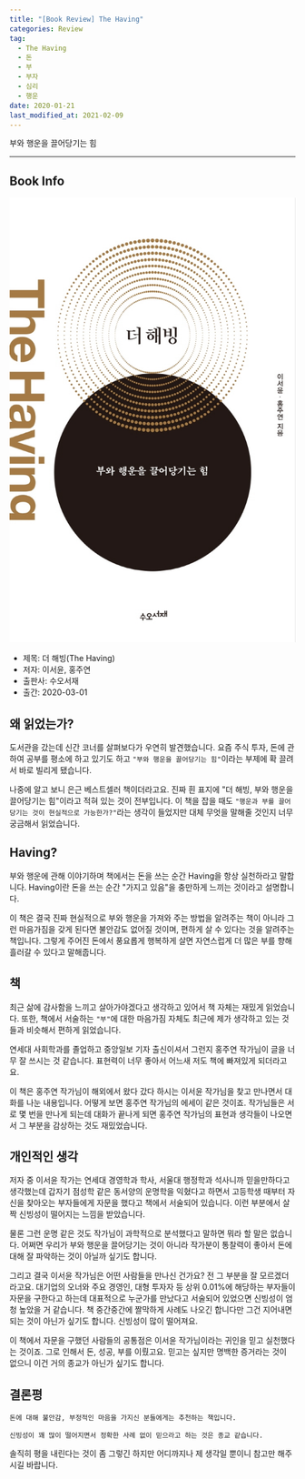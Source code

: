 ```yaml
---  
title: "[Book Review] The Having"  
categories: Review  
tag:
  - The Having
  - 돈
  - 부
  - 부자
  - 심리
  - 행운
date: 2020-01-21
last_modified_at: 2021-02-09
---  
```


부와 행운을 끌어당기는 힘

---

## Book Info

[![책](/assets/images/review/The-Having.jpg)](http://www.kyobobook.co.kr/product/detailViewKor.laf?ejkGb=KOR&mallGb=KOR&barcode=9791190382175&orderClick=LEa&Kc=)

- 제목: 더 해빙(The Having)
- 저자: 이서윤, 홍주연
- 출판사: 수오서재
- 출간: 2020-03-01

## 왜 읽었는가?

도서관을 갔는데 신간 코너를 살펴보다가 우연히 발견했습니다. 요즘 주식 투자, 돈에 관하여 공부를 평소에 하고 있기도 하고 `"부와 행운을 끌어당기는 힘"`이라는 부제에 확 끌려서 바로 빌리게 됐습니다. 

나중에 알고 보니 은근 베스트셀러 책이더라고요. 진짜 흰 표지에 "더 해빙, 부와 행운을 끌어당기는 힘"이라고 적혀 있는 것이 전부입니다. 이 책을 잡을 때도 `"행운과 부를 끌어당기는 것이 현실적으로 가능한가?"`라는 생각이 들었지만 대체 무엇을 말해줄 것인지 너무 궁금해서 읽었습니다.

## Having?

부와 행운에 관해 이야기하며 책에서는 돈을 쓰는 순간 Having을 항상 실천하라고 말합니다. Having이란 돈을 쓰는 순간 "가지고 있음"을 충만하게 느끼는 것이라고 설명합니다.

이 책은 결국 진짜 현실적으로 부와 행운을 가져와 주는 방법을 알려주는 책이 아니라 그런 마음가짐을 갖게 된다면 불안감도 없어질 것이며, 편하게 살 수 있다는 것을 알려주는 책입니다. 그렇게 주어진 돈에서 풍요롭게 행복하게 살면 자연스럽게 더 많은 부를 향해 흘러갈 수 있다고 말해줍니다. 

## 책

최근 삶에 감사함을 느끼고 살아가야겠다고 생각하고 있어서 책 자체는 재밌게 읽었습니다. 또한, 책에서 서술하는 `"부"`에 대한 마음가짐 자체도 최근에 제가 생각하고 있는 것들과 비슷해서 편하게 읽었습니다.

연세대 사회학과를 졸업하고 중앙일보 기자 출신이셔서 그런지 홍주연 작가님이 글을 너무 잘 쓰시는 것 같습니다. 표현력이 너무 좋아서 어느새 저도 책에 빠져있게 되더라고요. 

이 책은 홍주연 작가님이 해외에서 왔다 갔다 하시는 이서윤 작가님을 찾고 만나면서 대화를 나눈 내용입니다. 어떻게 보면 홍주연 작가님의 에세이 같은 것이죠. 작가님들은 서로 몇 번을 만나게 되는데 대화가 끝나게 되면 홍주연 작가님의 표현과 생각들이 나오면서 그 부분을 감상하는 것도 재밌었습니다. 

## 개인적인 생각

저자 중 이서윤 작가는 연세대 경영학과 학사, 서울대 행정학과 석사니까 믿을만하다고 생각했는데 갑자기 점성학 같은 동서양의 운명학을 익혔다고 하면서 고등학생 때부터 자신을 찾아오는 부자들에게 자문을 했다고 책에서 서술되어 있습니다. 이런 부분에서 살짝 신빙성이 떨어지는 느낌을 받았습니다.

물론 그런 운명 같은 것도 작가님이 과학적으로 분석했다고 말하면 뭐라 할 말은 없습니다. 어쩌면 우리가 부와 행운을 끌어당기는 것이 아니라 작가분이 통찰력이 좋아서 돈에 대해 잘 파악하는 것이 아닐까 싶기도 합니다.

그리고 결국 이서윤 작가님은 어떤 사람들을 만나신 건가요? 전 그 부분을 잘 모르겠더라고요. 대기업의 오너와 주요 경영인, 대형 투자자 등 상위 0.01%에 해당하는 부자들이 자문을 구한다고 하는데 대표적으로 누군가를 만났다고 서술되어 있었으면 신빙성이 엄청 높았을 거 같습니다. 책 중간중간에 짤막하게 사례도 나오긴 합니다만 그건 지어내면 되는 것이 아닌가 싶기도 합니다. 신빙성이 많이 떨어져요.

이 책에서 자문을 구했던 사람들의 공통점은 이서윤 작가님이라는 귀인을 믿고 실천했다는 것이죠. 그로 인해서 돈, 성공, 부를 이뤘고요. 믿고는 싶지만 명백한 증거라는 것이 없으니 이건 거의 종교가 아닌가 싶기도 합니다. 

## 결론평 

`돈에 대해 불안감, 부정적인 마음을 가지신 분들에게는 추천하는 책입니다.`

`신빙성이 꽤 많이 떨어지면서 정확한 사례 없이 믿으라고 하는 것은 종교 같습니다.` 

솔직히 평을 내린다는 것이 좀 그렇긴 하지만 어디까지나 제 생각일 뿐이니 참고만 해주시길 바랍니다.



